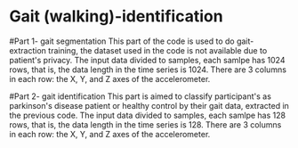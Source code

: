 # Gait (walking)-identification
#Part 1- gait segmentation
This part of the code is used to do gait-extraction training, the dataset used in the code is not available due to patient's privacy.
The input data divided to samples, each samlpe has 1024 rows, that is, the data length in the time series is 1024. 
There are 3 columns in each row: the X, Y, and Z axes of the accelerometer.

#Part 2- gait identification
This part is aimed to classify participant's as parkinson's disease patient or healthy control by their gait data, extracted in the previous code.
The input data divided to samples, each samlpe has 128 rows, that is, the data length in the time series is 128. 
There are 3 columns in each row: the X, Y, and Z axes of the accelerometer.

